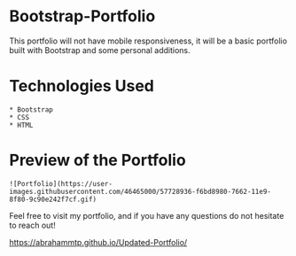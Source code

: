 # Bootstrap-Portfolio

This portfolio will not have mobile responsiveness, it will be a basic portfolio built with Bootstrap and some personal additions.

# Technologies Used

    * Bootstrap
    * CSS
    * HTML
    
# Preview of the Portfolio


    ![Portfolio](https://user-images.githubusercontent.com/46465000/57728936-f6bd8980-7662-11e9-8f80-9c90e242f7cf.gif)

    
Feel free to visit my portfolio, and if you have any questions do not hesitate to reach out!

https://abrahammtp.github.io/Updated-Portfolio/
